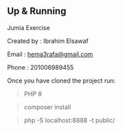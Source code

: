 ## Up & Running

Jumia Exercise 

Created by : Ibrahim Elsawaf

Email :  hema3rafa@gmail.com

Phone : 201006989455

Once you have cloned the project run:
> PHP 8

> composer install

> php -S localhost:8888 -t public/